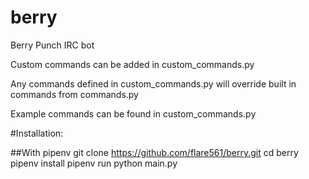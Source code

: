 berry
=====

Berry Punch IRC bot

Custom commands can be added in custom_commands.py

Any commands defined in custom_commands.py will override built in commands from commands.py

Example commands can be found in custom_commands.py

#Installation:

##With pipenv
    git clone https://github.com/flare561/berry.git
    cd berry
    pipenv install
    pipenv run python main.py
